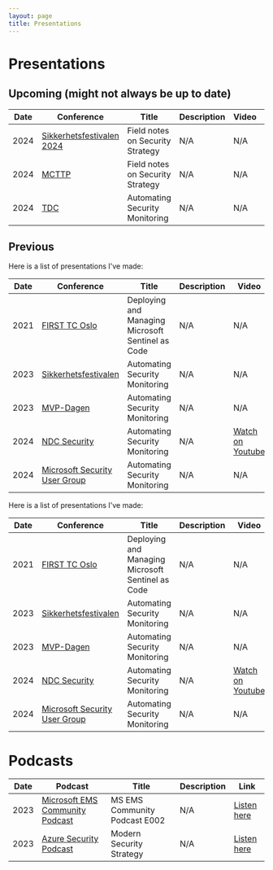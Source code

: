 ```yaml
---
layout: page
title: Presentations
---
```


# Presentations

## Upcoming (might not always be up to date)

| Date|Conference| Title | Description| Video| Slides|
|-----|----|---|--|--|----|
|2024|[Sikkerhetsfestivalen 2024](https://sikkerhetsfestivalen.no/)|Field notes on Security Strategy|N/A|N/A|N/A|
|2024|[MCTTP](https://www.mcttp.de/)|Field notes on Security Strategy|N/A|N/A|N/A|
|2024|[TDC](https://2024.trondheimdc.no/)|Automating Security Monitoring|N/A|N/A|N/A|

## Previous
Here is a list of presentations I've made:

| Date|Conference| Title | Description| Video| Slides|
|-----|----|---|--|--|----|
|2021|[FIRST TC Oslo](https://www.coldincidentresponse.no/)|Deploying and Managing Microsoft Sentinel as Code|N/A|N/A|N/A|
|2023|[Sikkerhetsfestivalen](https://sikkerhetsfestivalen.no/)|Automating Security Monitoring|N/A|N/A|N/A|
|2023|[MVP-Dagen](https://mvpdagen.no/)|Automating Security Monitoring|N/A|N/A|N/A|
|2024|[NDC Security](https://ndc-security.com/)|Automating Security Monitoring|N/A|[Watch on Youtube](https://www.youtube.com/watch?v=RDYtEZltIY4)|N/A|
|2024|[Microsoft Security User Group](https://www.meetup.com/microsoft-security-user-group/)|Automating Security Monitoring|N/A|N/A|N/A|

Here is a list of presentations I've made:

| Date|Conference| Title | Description| Video| Slides|
|-----|----|---|--|--|----|
|2021|[FIRST TC Oslo](https://www.coldincidentresponse.no/)|Deploying and Managing Microsoft Sentinel as Code|N/A|N/A|N/A|
|2023|[Sikkerhetsfestivalen](https://sikkerhetsfestivalen.no/)|Automating Security Monitoring|N/A|N/A|N/A|
|2023|[MVP-Dagen](https://mvpdagen.no/)|Automating Security Monitoring|N/A|N/A|N/A|
|2024|[NDC Security](https://ndc-security.com/)|Automating Security Monitoring|N/A|[Watch on Youtube](https://www.youtube.com/watch?v=RDYtEZltIY4)|N/A|
|2024|[Microsoft Security User Group](https://www.meetup.com/microsoft-security-user-group/)|Automating Security Monitoring|N/A|N/A|N/A|

# Podcasts

| Date|Podcast| Title | Description| Link|
|-----|----|---|--|--|
|2023|[Microsoft EMS Community Podcast](https://www.youtube.com/@msems)| MS EMS Community Podcast E002 | N/A|[Listen here](https://www.youtube.com/watch?v=0RAvGTAlDSc)
|2023|[Azure Security Podcast](https://azuresecuritypodcast.azurewebsites.net/)|Modern Security Strategy|N/A|[Listen here](https://rss.com/podcasts/azsecpodcast/1064208)